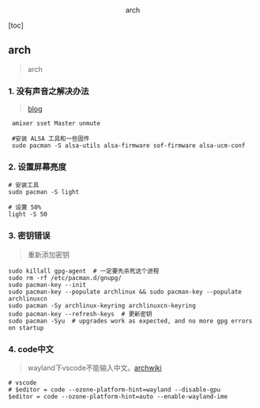 <center> arch </center>





[toc]





## arch 

> arch







### 1.  没有声音之解决办法

> [blog](https://www.ucloud.cn/yun/15124.html)

```shell
 amixer sset Master unmute
 
 #安装 ALSA 工具和一些固件
 sudo pacman -S alsa-utils alsa-firmware sof-firmware alsa-ucm-conf
```







### 2. 设置屏幕亮度

```shell
# 安装工具
sudo pacman -S light

# 设置 50%
light -S 50 

```







### 3. 密钥错误

> 重新添加密钥

```shell
sudo killall gpg-agent  # 一定要先杀死这个进程
sudo rm -rf /etc/pacman.d/gnupg/
sudo pacman-key --init
sudo pacman-key --populate archlinux && sudo pacman-key --populate archlinuxcn
sudo pacman -Sy archlinux-keyring archlinuxcn-keyring
sudo pacman-key --refresh-keys  # 更新密钥
sudo pacman -Syu  # upgrades work as expected, and no more gpg errors on startup
```







### 4. code中文

> wayland下vscode不能输入中文。[archwiki](https://bbs.archlinuxcn.org/viewtopic.php?id=13723)

```shell
# vscode
# $editor = code --ozone-platform-hint=wayland --disable-gpu
$editor = code --ozone-platform-hint=auto --enable-wayland-ime
```


